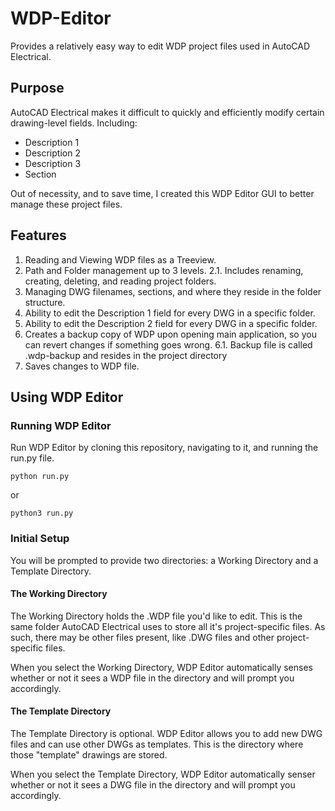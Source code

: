 # WDP-Editor
Provides a relatively easy way to edit WDP project files used in AutoCAD Electrical.

## Purpose

AutoCAD Electrical makes it difficult to quickly and efficiently modify certain drawing-level fields. Including:
- Description 1
- Description 2
- Description 3
- Section

Out of necessity, and to save time, I created this WDP Editor GUI to better manage these project files.

## Features
1. Reading and Viewing WDP files as a Treeview.
2. Path and Folder management up to 3 levels.
  2.1. Includes renaming, creating, deleting, and reading project folders.
3. Managing DWG filenames, sections, and where they reside in the folder structure.
4. Ability to edit the Description 1 field for every DWG in a specific folder.
5. Ability to edit the Description 2 field for every DWG in a specific folder.
6. Creates a backup copy of WDP upon opening main application, so you can revert changes if something goes wrong.
  6.1. Backup file is called <name-of-wdp-file>.wdp-backup and resides in the project directory
7. Saves changes to WDP file.

## Using WDP Editor

### Running WDP Editor

Run WDP Editor by cloning this repository, navigating to it, and running the run.py file.

```
python run.py
```
or
```
python3 run.py
```

### Initial Setup

You will be prompted to provide two directories: a Working Directory and a Template Directory.

#### The Working Directory

The Working Directory holds the .WDP file you'd like to edit. This is the same folder AutoCAD Electrical uses to store all it's project-specific files. As such, there may be other files present, like .DWG files and other project-specific files.

When you select the Working Directory, WDP Editor automatically senses whether or not it sees a WDP file in the directory and will prompt you accordingly.

#### The Template Directory

The Template Directory is optional. WDP Editor allows you to add new DWG files and can use other DWGs as templates. This is the directory where those "template" drawings are stored.

When you select the Template Directory, WDP Editor automatically senser whether or not it sees a DWG file in the directory and will prompt you accordingly.





